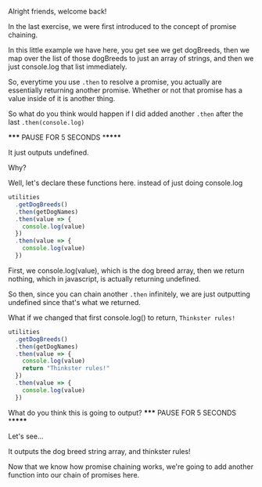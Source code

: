Alright friends, welcome back!

In the last exercise, we were first introduced to the concept of promise chaining.

In this little example we have here, you get see we get dogBreeds, then we map over the list of those dogBreeds to just an array
of strings, and then we just console.log that list immediately.

So, everytime you use `.then` to resolve a promise, you actually are essentially returning another promise.
Whether or not that promise has a value inside of it is another thing.

So what do you think would happen if I did added another `.then` after the last `.then(console.log)`

**\*\*\*** PAUSE FOR 5 SECONDS \***\*\*\*\***

It just outputs undefined.

Why?

Well, let's declare these functions here. instead of just doing console.log

```js
utilities
  .getDogBreeds()
  .then(getDogNames)
  .then(value => {
    console.log(value)
  })
  .then(value => {
    console.log(value)
  })
```

First, we console.log(value), which is the dog breed array,
then we return nothing, which in javascript, is actually returning undefined.

So then, since you can chain another `.then` infinitely, we are just outputting undefined since that's what we returned.

What if we changed that first console.log() to return, `Thinkster rules!`

```js
utilities
  .getDogBreeds()
  .then(getDogNames)
  .then(value => {
    console.log(value)
    return "Thinkster rules!"
  })
  .then(value => {
    console.log(value)
  })
```

What do you think this is going to output?
**\*\*\*** PAUSE FOR 5 SECONDS \***\*\*\*\***

Let's see...

It outputs the dog breed string array, and thinkster rules!

Now that we know how promise chaining works, we're going to add another function into our chain of promises here.
